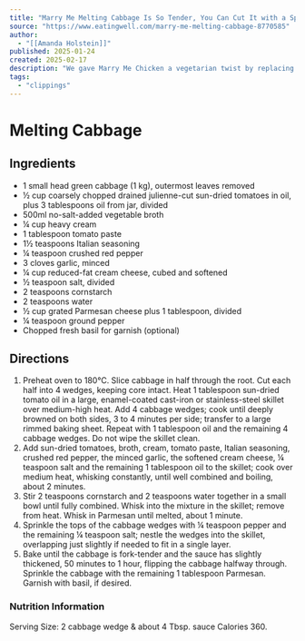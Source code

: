 ```yaml
---
title: "Marry Me Melting Cabbage Is So Tender, You Can Cut It with a Spoon"
source: "https://www.eatingwell.com/marry-me-melting-cabbage-8770585"
author:
  - "[[Amanda Holstein]]"
published: 2025-01-24
created: 2025-02-17
description: "We gave Marry Me Chicken a vegetarian twist by replacing the traditional chicken with tender cabbage wedges, all coated in a rich and flavorful sun-dried tomato cream sauce."
tags:
  - "clippings"
---
```

# Melting Cabbage
## Ingredients

- 1 small head green cabbage (1 kg), outermost leaves removed
- ½ cup coarsely chopped drained julienne-cut sun-dried tomatoes in oil, plus 3 tablespoons oil from jar, divided
- 500ml no-salt-added vegetable broth
- ¼ cup​ heavy cream
- 1 tablespoon tomato paste
- 1½ teaspoons Italian seasoning
- ¼ teaspoon crushed red pepper
- 3 cloves garlic, minced
- ¼ cup reduced-fat cream cheese, cubed and softened
- ½ teaspoon salt, divided
- 2 teaspoons cornstarch
- 2 teaspoons water
- ½ cup​ grated Parmesan cheese plus 1 tablespoon, divided
- ¼ teaspoon ground pepper
- Chopped fresh basil for garnish (optional)

## Directions

1. Preheat oven to 180°C. Slice cabbage in half through the root. Cut each half into 4 wedges, keeping core intact. Heat 1 tablespoon sun-dried tomato oil in a large, enamel-coated cast-iron or stainless-steel skillet over medium-high heat. Add 4 cabbage wedges; cook until deeply browned on both sides, 3 to 4 minutes per side; transfer to a large rimmed baking sheet. Repeat with 1 tablespoon oil and the remaining 4 cabbage wedges. Do not wipe the skillet clean.
2. Add sun-dried tomatoes, broth, cream, tomato paste, Italian seasoning, crushed red pepper, the minced garlic, the softened cream cheese, ¼ teaspoon salt and the remaining 1 tablespoon oil to the skillet; cook over medium heat, whisking constantly, until well combined and boiling, about 2 minutes.
3. Stir 2 teaspoons cornstarch and 2 teaspoons water together in a small bowl until fully combined. Whisk into the mixture in the skillet; remove from heat. Whisk in Parmesan until melted, about 1 minute.
4. Sprinkle the tops of the cabbage wedges with ¼ teaspoon pepper and the remaining ¼ teaspoon salt; nestle the wedges into the skillet, overlapping just slightly if needed to fit in a single layer.
5. Bake until the cabbage is fork-tender and the sauce has slightly thickened, 50 minutes to 1 hour, flipping the cabbage halfway through. Sprinkle the cabbage with the remaining 1 tablespoon Parmesan. Garnish with basil, if desired.
### Nutrition Information
Serving Size: 2 cabbage wedge & about 4 Tbsp. sauce
Calories 360.